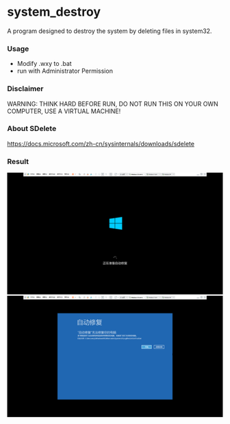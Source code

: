 # system_destroy
A program designed to destroy the system by deleting files in system32.

### Usage
+ Modify .wxy to .bat
+ run with Administrator Permission

### Disclaimer
WARNING: THINK HARD BEFORE RUN, DO NOT RUN THIS ON YOUR OWN COMPUTER, USE A VIRTUAL MACHINE!

### About SDelete
https://docs.microsoft.com/zh-cn/sysinternals/downloads/sdelete

### Result
![image](https://github.com/1013503897/system_destroy/blob/master/img/damage_system1.png)
![image](https://github.com/1013503897/system_destroy/blob/master/img/damage_system2.png)
